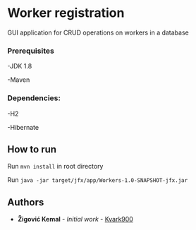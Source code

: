 # Worker registration
GUI application for CRUD operations on workers in a database

### Prerequisites

-JDK 1.8

-Maven

### Dependencies:
-H2 

-Hibernate

## How to run

Run `mvn install` in root directory

Run `java -jar target/jfx/app/Workers-1.0-SNAPSHOT-jfx.jar`

## Authors

* **Žigović Kemal** - *Initial work* - [Kvark900](https://github.com/Kvark900)


